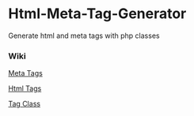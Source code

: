 # Html-Meta-Tag-Generator
Generate html and meta tags with php classes

### Wiki

[Meta Tags](https://github.com/emretulek/Html-Meta-Tag-Generator/wiki/Meta-Tags)

[Html Tags](https://github.com/emretulek/Html-Meta-Tag-Generator/wiki/Html-Tags)

[Tag Class](https://github.com/emretulek/Html-Meta-Tag-Generator/wiki/Tag-Class)
